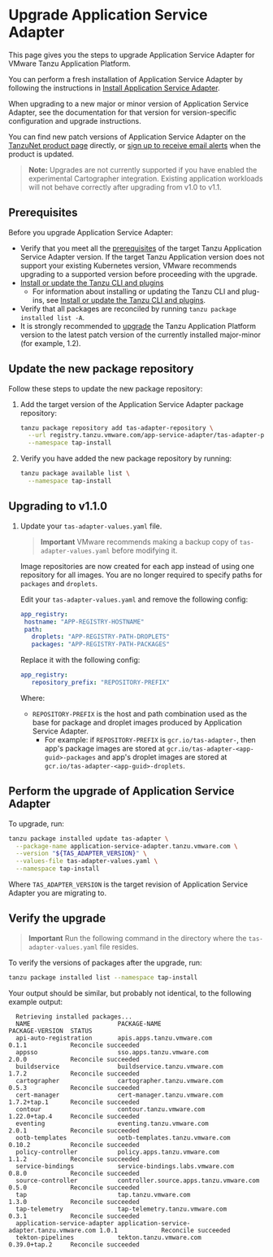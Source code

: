 # Upgrade Application Service Adapter

This page gives you the steps to upgrade Application Service Adapter for VMware Tanzu Application Platform.

You can perform a fresh installation of Application Service Adapter by following the instructions in [Install Application Service Adapter](install.md).

When upgrading to a new major or minor version of Application Service Adapter, see the documentation for that version for version-specific configuration and upgrade instructions.

You can find new patch versions of Application Service Adapter on the [TanzuNet product page](https://network.pivotal.io/products/app-service-adapter) directly, or [sign up to receive email alerts](https://network.tanzu.vmware.com/docs/faq#alerts) when the product is updated.

> **Note:** Upgrades are not currently supported if you have enabled the experimental Cartographer integration. Existing application workloads will not behave correctly after upgrading from v1.0 to v1.1.

## <a id='prereqs'></a> Prerequisites

Before you upgrade Application Service Adapter:

- Verify that you meet all the [prerequisites](install-prerequisites.md) of the target Tanzu Application Service Adapter version. If the target Tanzu Application version does not support your existing Kubernetes version, VMware recommends upgrading to a supported version before proceeding with the upgrade.
- [Install or update the Tanzu CLI and plugins](https://docs.vmware.com/en/VMware-Tanzu-Application-Platform/1.2/tap/GUID-install-tanzu-cli.html#install-or-update-the-tanzu-cli-and-plugins-3)
  - For information about installing or updating the Tanzu CLI and plug-ins, see [Install or update the Tanzu CLI and plugins](https://docs.vmware.com/en/VMware-Tanzu-Application-Platform/1.2/tap/GUID-install-tanzu-cli.html#install-or-update-the-tanzu-cli-and-plugins-3).
- Verify that all packages are reconciled by running `tanzu package installed list -A`.
- It is strongly recommended to [upgrade](https://docs.vmware.com/en/VMware-Tanzu-Application-Platform/1.2/tap/GUID-upgrading.html) the Tanzu Application Platform version to the latest patch version of the currently installed major-minor (for example, 1.2).

## <a id="add-new-package-repo"></a> Update the new package repository

Follow these steps to update the new package repository:

1. Add the target version of the Application Service Adapter package repository:

    ```bash
    tanzu package repository add tas-adapter-repository \
      --url registry.tanzu.vmware.com/app-service-adapter/tas-adapter-package-repo:${TAS_ADAPTER_VERSION} \
      --namespace tap-install
    ```

1. Verify you have added the new package repository by running:

    ```bash
    tanzu package available list \
      --namespace tap-install
    ```

## <a id="upgrading-to-version-1-1"></a> Upgrading to v1.1.0

1. Update your `tas-adapter-values.yaml` file.

   > **Important** VMware recommends making a backup copy of `tas-adapter-values.yaml` before modifying it.

   Image repositories are now created for each app instead of using one repository for all images. You are no longer required to specify paths for `packages` and `droplets`.

   Edit your `tas-adapter-values.yaml` and remove the following config:

   ```yaml
   app_registry:
    hostname: "APP-REGISTRY-HOSTNAME"
    path:
      droplets: "APP-REGISTRY-PATH-DROPLETS"
      packages: "APP-REGISTRY-PATH-PACKAGES"
   ```

   Replace it with the following config:

   ```yaml
   app_registry:
      repository_prefix: "REPOSITORY-PREFIX"
   ```

   Where:
    - `REPOSITORY-PREFIX` is the host and path combination used as the base for package and droplet images produced by Application Service Adapter.
      - For example:  if `REPOSITORY-PREFIX` is `gcr.io/tas-adapter-`, then app's package images are stored at `gcr.io/tas-adapter-<app-guid>-packages` and app's droplet images are stored at `gcr.io/tas-adapter-<app-guid>-droplets`.

## <a id="perform-the-upgrade-of-application-service-adapter"></a> Perform the upgrade of Application Service Adapter

To upgrade, run:

```bash
tanzu package installed update tas-adapter \
  --package-name application-service-adapter.tanzu.vmware.com \
  --version "${TAS_ADAPTER_VERSION}" \
  --values-file tas-adapter-values.yaml \
  --namespace tap-install
```

Where `TAS_ADAPTER_VERSION` is the target revision of Application Service Adapter you are migrating to.

## <a id="verify"></a> Verify the upgrade

> **Important** Run the following command in the directory where the `tas-adapter-values.yaml` file resides.

To verify the versions of packages after the upgrade, run:

```bash
tanzu package installed list --namespace tap-install
```

Your output should be similar, but probably not identical, to the following example output:

```console
  Retrieving installed packages...
  NAME                        PACKAGE-NAME                                 PACKAGE-VERSION  STATUS
  api-auto-registration       apis.apps.tanzu.vmware.com                   0.1.1            Reconcile succeeded
  appsso                      sso.apps.tanzu.vmware.com                    2.0.0            Reconcile succeeded
  buildservice                buildservice.tanzu.vmware.com                1.7.2            Reconcile succeeded
  cartographer                cartographer.tanzu.vmware.com                0.5.3            Reconcile succeeded
  cert-manager                cert-manager.tanzu.vmware.com                1.7.2+tap.1      Reconcile succeeded
  contour                     contour.tanzu.vmware.com                     1.22.0+tap.4     Reconcile succeeded
  eventing                    eventing.tanzu.vmware.com                    2.0.1            Reconcile succeeded
  ootb-templates              ootb-templates.tanzu.vmware.com              0.10.2           Reconcile succeeded
  policy-controller           policy.apps.tanzu.vmware.com                 1.1.2            Reconcile succeeded
  service-bindings            service-bindings.labs.vmware.com             0.8.0            Reconcile succeeded
  source-controller           controller.source.apps.tanzu.vmware.com      0.5.0            Reconcile succeeded
  tap                         tap.tanzu.vmware.com                         1.3.0            Reconcile succeeded
  tap-telemetry               tap-telemetry.tanzu.vmware.com               0.3.1            Reconcile succeeded
  application-service-adapter application-service-adapter.tanzu.vmware.com 1.0.1            Reconcile succeeded
  tekton-pipelines            tekton.tanzu.vmware.com                      0.39.0+tap.2     Reconcile succeeded
```
